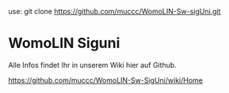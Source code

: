 use: git clone https://github.com/muccc/WomoLIN-Sw-sigUni.git

# WomoLIN Siguni

Alle Infos findet Ihr in unserem Wiki hier auf Github. 

https://github.com/muccc/WomoLIN-Sw-SigUni/wiki/Home
